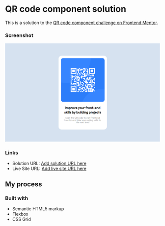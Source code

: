 # QR code component solution

This is a solution to the [QR code component challenge on Frontend Mentor](https://www.frontendmentor.io/challenges/qr-code-component-iux_sIO_H).

### Screenshot

![Desktop Preview](./Screenshot_desktop.png)
### Links

- Solution URL: [Add solution URL here](https://www.frontendmentor.io/solutions/qr-code-component-using-both-flexbox-and-grid-layout-TCoNEVXJ5g)
- Live Site URL: [Add live site URL here](https://rtlsalazar.github.io/card-layout--qr-component/dist/index.html)

## My process

### Built with

- Semantic HTML5 markup
- Flexbox
- CSS Grid